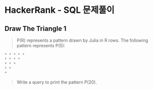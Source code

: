 # HackerRank - SQL 문제풀이
## Draw The Triangle 1

> P(R) represents a pattern drawn by Julia in R rows. The following pattern represents P(5):
 ```sql
 * * * * * 
 * * * * 
 * * * 
 * * 
 *
 ```
> Write a query to print the pattern P(20).


